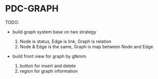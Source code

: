 # PDC-GRAPH
TODO:
* build graph system base on two strategy
  1. Node is status, Edge is link, Graph is relation
  2. Node & Edge is the same, Graph is map between Node and Edge

* build front view for graph by gtkmm
  1. button for insert and delete
  2. region for graph information
